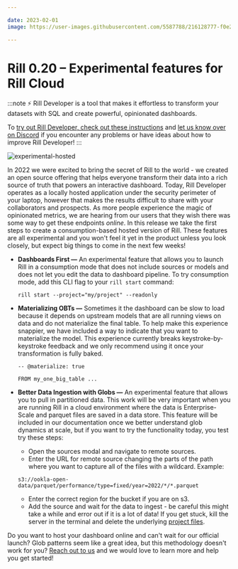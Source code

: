 ```yaml
---

date: 2023-02-01
image: https://user-images.githubusercontent.com/5587788/216128777-f0e29f13-58a3-4640-b147-3916d63de671.png

---
```


# Rill 0.20 – Experimental features for Rill Cloud

:::note
⚡ Rill Developer is a tool that makes it effortless to transform your datasets with SQL and create powerful, opinionated dashboards.

To [try out Rill Developer, check out these instructions](/#pick-an-install-option) and [let us know over on Discord](https://bit.ly/3bbcSl9) if you encounter any problems or have ideas about how to improve Rill Developer!
:::

![experimental-hosted](https://user-images.githubusercontent.com/5587788/216128298-20133a6e-ed99-4163-b73c-368d795aa71c.gif "794934172")

In 2022 we were excited to bring the secret of Rill to the world - we created an open source offering that helps everyone transform their data into a rich source of truth that powers an interactive dashboard. Today, Rill Developer operates as a locally hosted application under the security perimeter of your laptop, however that makes the results difficult to share with your collaborators and prospects. As more people experience the magic of opinionated metrics, we are hearing from our users that they wish there was some way to get these endpoints _online_. In this release we take the first steps to create a consumption-based hosted version of Rill. These features are all experimental and you won't feel it yet in the product unless you look closely, but expect big things to come in the next few weeks! 

- **Dashboards First —**  An experimental feature that allows you to launch Rill in a consumption mode that does not include sources or models and does not let you edit the data to dashboard pipeline. To try consumption mode, add this CLI flag to your `rill start` command:
    
    ```
    rill start --project="my/project" --readonly
    ```

- **Materializing OBTs —**  Sometimes it the dashboard can be slow to load because it depends on upstream models that are all running views on data and do not materialize the final table. To help make this experience snappier, we have included a way to indicate that you want to materialize the model. This experience currently breaks keystroke-by-keystroke feedback and we only recommend using it once your transformation is fully baked.
    
    ```
    -- @materialize: true

    FROM my_one_big_table ...
    ```

- **Better Data Ingestion with Globs —** An experimental feature that allows you to pull in partitioned data. This work will be very important when you are running Rill in a cloud environment where the data is Enterprise-Scale and parquet files are saved in a data store. This feature will be included in our documentation once we better understand glob dynamics at scale, but if you want to try the functionality today, you test try these steps:

    - Open the sources modal and navigate to remote sources.
    - Enter the URL for remote source changing the parts of the path where you want to capture all of the files with a wildcard. Example:
    
    ```
    s3://ookla-open-data/parquet/performance/type=fixed/year=2022/*/*.parquet
    ```

    - Enter the correct region for the bucket if you are on s3.
    - Add the source and wait for the data to ingest - be careful this might take a while and error out if it is a lot of data! If you get stuck, kill the server in the terminal and delete the underlying [project files](http://localhost:4002/references/project-files).

Do you want to host your dashboard online and can't wait for our official launch? Glob patterns seem like a great idea, but this methodology doesn't work for you? [Reach out to us](https://bit.ly/3bbcSl9) and we would love to learn more and help you get started!
